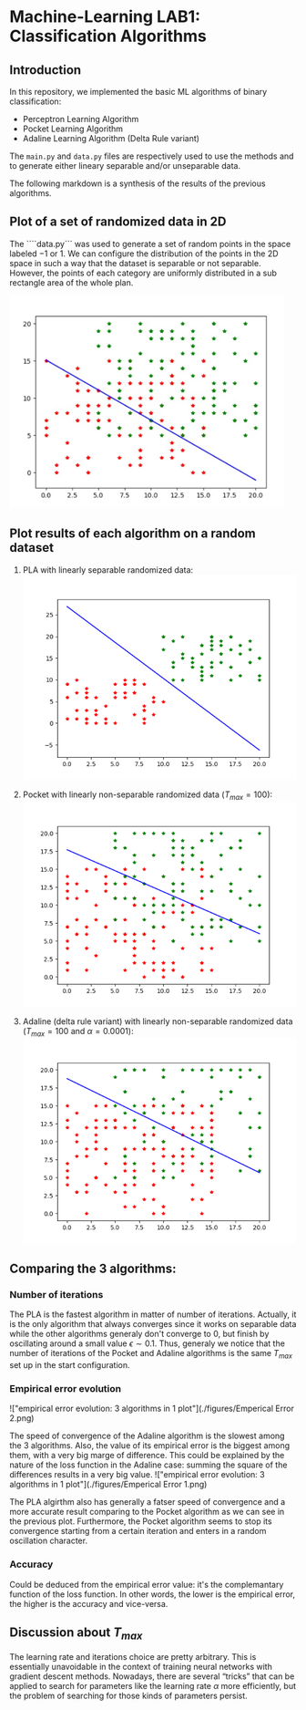 # Machine-Learning LAB1: Classification Algorithms

## Introduction

In this repository, we implemented the basic ML algorithms of binary classification:

- Perceptron Learning Algorithm
- Pocket Learning Algorithm
- Adaline Learning Algorithm (Delta Rule variant)

The ```main.py``` and ```data.py``` files are respectively used to use the methods and to generate either lineary separable and/or unseparable data.

The following markdown is a synthesis of the results of the previous algorithms.

## Plot of a set of randomized data in 2D
The ````data.py``` was used to generate a set of random points in the space labeled $-1$ or $1$. We can configure the distribution of the points in the 2D space in such a way that the dataset is separable or not separable. However, the points of each category are uniformly distributed in a sub rectangle area of the whole plan.

!["a set of non separable data in 2D"](./figures/dataset.png)

## Plot results of each algorithm on a random dataset

1. PLA with linearly separable randomized data:
!["PLA results"](./figures/PLA.png)

2. Pocket with linearly non-separable randomized data ($T_{max} = 100$):
!["pocket"](./figures/pocket.png)

3. Adaline (delta rule variant) with linearly non-separable randomized data ($T_{max} = 100$ and $\alpha = 0.0001$):
!["adaline: delta rule"](./figures/adaline.png)

## Comparing the 3 algorithms:
### Number of iterations
The PLA is the fastest algorithm in matter of number of iterations. Actually, it is the only algorithm that always converges since it works on separable data while the other algorithms generaly don't converge to $0$, but finish by oscillating around a small value $\epsilon \sim 0.1$. Thus, generaly we notice that the number of iterations of the Pocket and Adaline algorithms is the same $T_{max}$ set up in the start configuration.

### Empirical error evolution
!["empirical error evolution: 3 algorithms in 1 plot"](./figures/Emperical Error 2.png)

The speed of convergence of the Adaline algorithm is the slowest among the 3 algorithms. Also, the value of its empirical error is the biggest among them, with a very big marge of difference. This could be explained by the nature of the loss function in the Adaline case: summing the square of the differences results in a very big value.
!["empirical error evolution: 3 algorithms in 1 plot"](./figures/Emperical Error 1.png)

The PLA algirthm also has generally a fatser speed of convergence and a more accurate result comparing to the Pocket algorithm as we can see in the previous plot. Furthermore, the Pocket algorithm seems to stop its convergence starting from a certain iteration and enters in a random oscillation character.


### Accuracy
Could be deduced from the empirical error value: it's the complemantary function of the loss function. In other words, the lower is the empirical error, the higher is the accuracy and vice-versa.


## Discussion about $T_{max}$
The learning rate and iterations choice are pretty arbitrary. This is essentially unavoidable in the context of training neural networks with gradient descent methods. Nowadays, there are several “tricks” that can be applied to search for parameters like the learning rate $\alpha$ more efficiently, but the problem of searching for those kinds of parameters persist.

